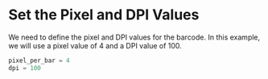 # Set the Pixel and DPI Values

We need to define the pixel and DPI values for the barcode. In this example, we will use a pixel value of 4 and a DPI value of 100.

```python
pixel_per_bar = 4
dpi = 100
```

#
